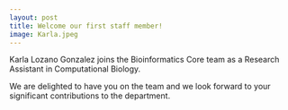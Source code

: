 ```yaml
---
layout: post
title: Welcome our first staff member!
image: Karla.jpeg
---
```


Karla Lozano Gonzalez joins the Bioinformatics Core team as a Research Assistant in Computational Biology. 

We are delighted to have you on the team and we look forward to your significant contributions to the department.

